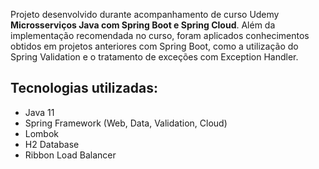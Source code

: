 Projeto desenvolvido durante acompanhamento de curso Udemy **Microsserviços Java com Spring Boot e Spring Cloud**.
Além da implementação recomendada no curso, foram aplicados conhecimentos obtidos em projetos anteriores com Spring Boot, como a utilização do Spring Validation e o tratamento de exceções com Exception Handler.

## Tecnologias utilizadas:
- Java 11
- Spring Framework (Web, Data, Validation, Cloud)
- Lombok
- H2 Database
- Ribbon Load Balancer
